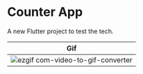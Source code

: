 # Counter App

A new Flutter project to test the tech.


| Gif | 
| -------- | 
|![ezgif com-video-to-gif-converter](https://github.com/Elias2389/flutter-counter/assets/7023198/5c75c37e-405a-475b-80e8-44c2abfba09d)|


